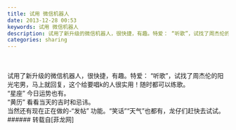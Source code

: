```yaml
---
title: 试用 微信机器人
date: 2013-12-28 00:53
keywords: 试用 微信机器人
description: 试用了新升级的微信机器人，很快捷，有趣。特爱： “听歌”，试找了周杰伦的阳光宅男，马上就回复，这个给要唱k的人很实用！随时都可以练歌。 “星座” 今日运势也有。“黄历” 看看当天的吉时和忌讳。当然还有现在正在做的-“发帖” 功能。“笑话”“天气”也都有，龙仔们赶快去试试。
categories: sharing
---
```

<td class="t_f" id="postmessage_87623">

<br/>
<br/>
试用了新升级的微信机器人，很快捷，有趣。特爱： “听歌”，试找了周杰伦的阳光宅男，马上就回复，这个给要唱k的人很实用！随时都可以练歌。 <br/>
“星座” 今日运势也有。<br/>
“黄历” 看看当天的吉时和忌讳。<br/>
当然还有现在正在做的-“发帖” 功能。“笑话”“天气”也都有，龙仔们赶快去试试。</td>
###### 转载自[菲龙网]